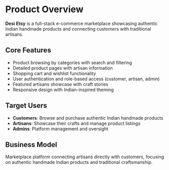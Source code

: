 # Product Overview

**Desi Etsy** is a full-stack e-commerce marketplace showcasing authentic Indian handmade products and connecting customers with traditional artisans.

## Core Features
- Product browsing by categories with search and filtering
- Detailed product pages with artisan information
- Shopping cart and wishlist functionality
- User authentication and role-based access (customer, artisan, admin)
- Featured artisans showcase with craft stories
- Responsive design with Indian-inspired theming

## Target Users
- **Customers**: Browse and purchase authentic Indian handmade products
- **Artisans**: Showcase their crafts and manage product listings
- **Admins**: Platform management and oversight

## Business Model
Marketplace platform connecting artisans directly with customers, focusing on authentic handmade Indian products and traditional craftsmanship.